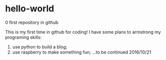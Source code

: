 # hello-world
0 first repository in github

This is my first time in github for coding!
I have some plans to armstrong my programing skills:
  1. use python to build a blog;
  2. use raspberry to make something fun;
  ...to be continued 2016/10/21

